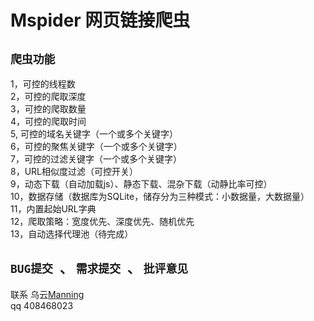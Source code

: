 Mspider 网页链接爬虫
===========================
 `爬虫功能 `
-----------------------------------------------------------------------------------------
1，可控的线程数                                                
2，可控的爬取深度                                                                       
3，可控的爬取数量                                                                       
4，可控的爬取时间                                                                       
5, 可控的域名关键字（一个或多个关键字）                                                 
6，可控的聚焦关键字（一个或多个关键字）                                                 
7，可控的过滤关键字（一个或多个关键字）                                                 
8，URL相似度过滤（可控开关）                                                           
9，动态下载（自动加载js）、静态下载、混杂下载（动静比率可控）                           
10，数据存储（数据库为SQLite，储存分为三种模式：小数据量，大数据量）                    
11，内置起始URL字典                                                                     
12，爬取策略：宽度优先、深度优先、随机优先                                              
13，自动选择代理池（待完成）   


 `BUG提交 `、 `需求提交 `、 `批评意见 `
------------------------------------------------------
 联系 乌云[Manning](http://www.wooyun.org/whitehats/Manning)    
      qq 408468023

